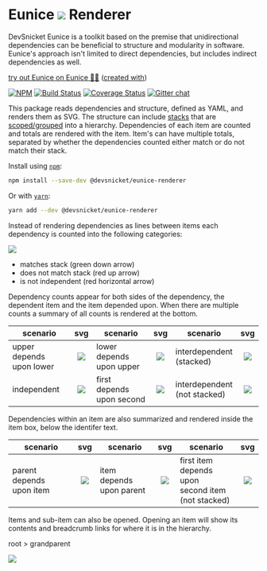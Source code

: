 # Eunice ![](https://devsnicket.github.io/eunice-renderer/getSvgElementForStack/createArrows/test/withUse/testCases/default-height.svg) Renderer

DevSnicket Eunice is a toolkit based on the premise that unidirectional dependencies can be beneficial to structure and modularity in software. Eunice's approach isn't limited to direct dependencies, but includes indirect dependencies as well.

[try out Eunice on Eunice 🐶🥫](https://devsnicket.github.io/Eunice/renderer/harness.html) ([created with](dogfooding/generate.sh))

[![NPM](https://img.shields.io/npm/v/@devsnicket/eunice-renderer.svg)](https://www.npmjs.com/package/@devsnicket/eunice-renderer
) [![Build Status](https://travis-ci.org/DevSnicket/eunice-renderer.svg?branch=master)](https://travis-ci.org/DevSnicket/eunice-renderer) [![Coverage Status](https://coveralls.io/repos/github/DevSnicket/eunice-renderer/badge.svg?branch=master&c=1)](https://coveralls.io/github/DevSnicket/eunice-renderer?branch=master) [![Gitter chat](https://badges.gitter.im/devsnicket-eunice/gitter.png)](https://gitter.im/devsnicket-eunice)

This package reads dependencies and structure, defined as YAML, and renders them as SVG. The structure can include [stacks](https://github.com/DevSnicket/eunice#stacks) that are [scoped/grouped](https://github.com/DevSnicket/eunice#scopes--groups) into a hierarchy. Dependencies of each item are counted and totals are rendered with the item. Item's can have multiple totals, separated by whether the dependencies counted either match or do not match their stack.

Install using [`npm`](https://www.npmjs.com/package/@devsnicket/eunice-renderer):

```bash
npm install --save-dev @devsnicket/eunice-renderer
```
Or with [`yarn`](https://yarnpkg.com/en/package/@devsnicket/eunice-renderer):

```bash
yarn add --dev @devsnicket/eunice-renderer
```

Instead of rendering dependencies as lines between items each dependency is counted into the following categories:

![](https://devsnicket.github.io/eunice-renderer/getSvgElementForStack/createArrows/test/withUse/testCases/with-descriptions.svg)

- matches stack (green down arrow)
- does not match stack (red up arrow)
- is not independent (red horizontal arrow)

Dependency counts appear for both sides of the dependency, the dependent item and the item depended upon. When there are multiple counts a summary of all counts is rendered at the bottom.

scenario | svg | scenario | svg | scenario | svg
-------- | :-: | -------- | :-: | -------- | :-:
upper depends<br/>upon lower | [![](https://raw.githubusercontent.com/DevSnicket/eunice-renderer/master/getSvgForYaml/testCases/stack/upper-depends-upon-lower/.svg?sanitize=true)](Renderer/getSvgForYaml/testCases/stack/upper-depends-upon-lower/.svg) | lower depends<br/>upon upper | [![](https://raw.githubusercontent.com/DevSnicket/eunice-renderer/master/getSvgForYaml/testCases/stack/lower-depends-upon-upper/.svg?sanitize=true)](Renderer/getSvgForYaml/testCases/stack/lower-depends-upon-upper/.svg) | interdependent<br/>(stacked) | [![](https://raw.githubusercontent.com/DevSnicket/eunice-renderer/master/getSvgForYaml/testCases/stack/two-interdependent/.svg?sanitize=true)](Renderer/getSvgForYaml/testCases/stack/two-interdependent/.svg)
independent | [![](https://raw.githubusercontent.com/DevSnicket/eunice-renderer/master/getSvgForYaml/testCases/two/.svg?sanitize=true)](Renderer/getSvgForYaml/testCases/two/.svg) | first depends<br/>upon second | [![](https://raw.githubusercontent.com/DevSnicket/eunice-renderer/master/getSvgForYaml/testCases/independency/first-depends-upon-second/.svg?sanitize=true)](Renderer/getSvgForYaml/testCases/independency/first-depends-upon-second/.svg) | interdependent<br/>(not stacked) | [![](https://raw.githubusercontent.com/DevSnicket/eunice-renderer/master/getSvgForYaml/testCases/independency/two-interdependent/.svg?sanitize=true)](Renderer/getSvgForYaml/testCases/independency/two-interdependent/.svg)

Dependencies within an item are also summarized and rendered inside the item box, below the identifer text.

scenario | svg | scenario | svg | scenario | svg
-------- | :-: | -------- | :-: | -------- | :-:
parent depends<br />upon item | [![](https://raw.githubusercontent.com/DevSnicket/eunice-renderer/master/getSvgForYaml/testCases/parent-depends-upon-item/.svg?sanitize=true)](Renderer/getSvgForYaml/testCases/parent-depends-upon-item/.svg) | item depends<br />upon parent | [![](https://raw.githubusercontent.com/DevSnicket/eunice-renderer/master/getSvgForYaml/testCases/item-depends-upon-parent/.svg?sanitize=true)](Renderer/getSvgForYaml/testCases/item-depends-upon-parent/.svg) | first item<br/> depends upon<br/>second item<br/>(not stacked) | [![](https://raw.githubusercontent.com/DevSnicket/eunice-renderer/master/getSvgForYaml/testCases/independency/first-item-depends-upon-second-item/.svg?sanitize=true)](Renderer/getSvgForYaml/testCases/independency/first-item-depends-upon-second-item/.svg)

Items and sub-item can also be opened. Opening an item will show its contents and breadcrumb links for where it is in the hierarchy.

root > grandparent

[![](https://raw.githubusercontent.com/DevSnicket/eunice-renderer/master/getSvgForYaml/withSubset.testCases/upper-item-depends-upon-lower-item-with-parent.svg?sanitize=true)](Renderer/getSvgForYaml/withSubset.testCases/upper-item-depends-upon-lower-item-with-parent.svg)